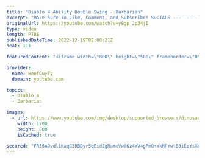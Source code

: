 ```yaml
---
title: "Diablo 4 Ability Double Swing - Barbarian"
excerpt: "Make Sure To Like, Comment, and Subscribe! SOCIALS ---------------------------------------------- Join Our ..."
originalUrl: https://youtube.com/watch?v=y8gp_Jp34jI
type: video
length: PT8S
publishedDateTime: 2022-12-19T02:00:21Z
heat: 111

featuredContent: "<iframe width=\"800\" height=\"500\" frameborder=\"0\" src=\"https://www.youtube.com/embed/y8gp_Jp34jI\" allow=\"accelerometer; autoplay; encrypted-media; gyroscope; picture-in-picture\" allowfullscreen></iframe>"

provider:
  name: BeefGuyTy
  domain: youtube.com

topics:
  - Diablo 4
  - Barbarian

images:
  - url: https://www.youtube.com/img/desktop/supported_browsers/dinosaur.png
    width: 1200
    height: 800
    isCached: true

secured: "FR56AQvdl1KaqG3BBDyr5qEidZgRamcVw0Kz4WV4gPmQ+xkNPYwt03iEpYsXxpPoHCDTyPNqbVRqJIuTPeyQjnaZy6EWmoCeUqoy7AHpvTsPu8bELpHDPqwD1Q2Sn1pxvJa1EetqJRme4xizYjIm5CU1uSwD61Xv+InjOL4HM+rwkYsTp9coPepALKf7L2izWdPH3vxQ0en49y0Ujzw+3IBZBw/6V4vtiNuUAhzkP87KAx1SDs1jRnocqfIZv3e2Qzt1UzYoNvLy/kYnE9Cg2UjPzkA7zgXHfKowxIeByPtrP0mweLQE18OiEqRwvJqQ7+R4bBm8zfh04j3mdev868Sd2e7pLgMkS9kTPbyfmTilCmke+ZBATX2/3v9P5VFmITuMuAIdh7kCQR8Z7HWj+jzvesIJS4XCUvYrAHvA5Iw=;FInJQTqC158Jl0+QKpaDTA=="
---
```


